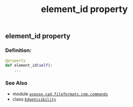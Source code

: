 ﻿---
title: element_id property
second_title: Aspose.CAD for Python via .NET API References
description: 
type: docs
weight: 70
url: /python-net/aspose.cad.fileformats.cgm.commands/edgevisibility/element_id/
is_root: false
---

## element_id property

### Definition:
```python
@property
def element_id(self):
    ...
```

### See Also
* module [`aspose.cad.fileformats.cgm.commands`](../../)
* class [`EdgeVisibility`](/cad/python-net/aspose.cad.fileformats.cgm.commands/edgevisibility)
